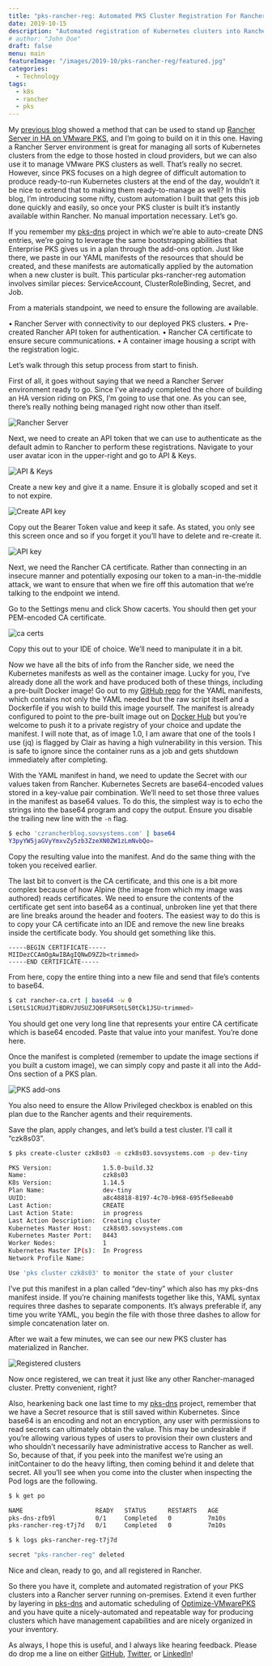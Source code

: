 ```yaml
---
title: "pks-rancher-reg: Automated PKS Cluster Registration For Rancher"
date: 2019-10-15
description: "Automated registration of Kubernetes clusters into Rancher Server."
# author: "John Doe"
draft: false
menu: main
featureImage: "/images/2019-10/pks-rancher-reg/featured.jpg"
categories:
  - Technology
tags:
  - k8s
  - rancher
  - pks
---
```


My [previous blog](/post/2019-09/rancher-ha-on-pks/) showed a method that can be used to stand up [Rancher Server in HA on VMware PKS](/post/2019-09/rancher-ha-on-pks/), and I’m going to build on it in this one. Having a Rancher Server environment is great for managing all sorts of Kubernetes clusters from the edge to those hosted in cloud providers, but we can also use it to manage VMware PKS clusters as well. That’s really no secret. However, since PKS focuses on a high degree of difficult automation to produce ready-to-run Kubernetes clusters at the end of the day, wouldn’t it be nice to extend that to making them ready-to-manage as well? In this blog, I’m introducing some nifty, custom automation I built that gets this job done quickly and easily, so once your PKS cluster is built it’s instantly available within Rancher. No manual importation necessary. Let’s go.

If you remember my [pks-dns](/post/2019-08/pks-dns/) project in which we’re able to auto-create DNS entries, we’re going to leverage the same bootstrapping abilities that Enterprise PKS gives us in a plan through the add-ons option. Just like there, we paste in our YAML manifests of the resources that should be created, and these manifests are automatically applied by the automation when a new cluster is built. This particular pks-rancher-reg automation involves similar pieces:  ServiceAccount, ClusterRoleBinding, Secret, and Job.

From a materials standpoint, we need to ensure the following are available.

• Rancher Server with connectivity to our deployed PKS clusters.
• Pre-created Rancher API token for authentication.
• Rancher CA certificate to ensure secure communications.
• A container image housing a script with the registration logic.

Let’s walk through this setup process from start to finish.

First of all, it goes without saying that we need a Rancher Server environment ready to go. Since I’ve already completed the chore of building an HA version riding on PKS, I’m going to use that one. As you can see, there’s really nothing being managed right now other than itself.

![Rancher Server](/images/2019-10/pks-rancher-reg/image1.png)

Next, we need to create an API token that we can use to authenticate as the default admin to Rancher to perform these registrations. Navigate to your user avatar icon in the upper-right and go to API & Keys.

![API & Keys](/images/2019-10/pks-rancher-reg/image2.png)

Create a new key and give it a name. Ensure it is globally scoped and set it to not expire.

![Create API key](/images/2019-10/pks-rancher-reg/image3.png)

Copy out the Bearer Token value and keep it safe. As stated, you only see this screen once and so if you forget it you’ll have to delete and re-create it.

![API key](/images/2019-10/pks-rancher-reg/image4.png)

Next, we need the Rancher CA certificate. Rather than connecting in an insecure manner and potentially exposing our token to a man-in-the-middle attack, we want to ensure that when we fire off this automation that we’re talking to the endpoint we intend.

Go to the Settings menu and click Show cacerts. You should then get your PEM-encoded CA certificate.

![ca certs](/images/2019-10/pks-rancher-reg/image5.png)

Copy this out to your IDE of choice. We’ll need to manipulate it in a bit.

Now we have all the bits of info from the Rancher side, we need the Kubernetes manifests as well as the container image. Lucky for you, I’ve already done all the work and have produced both of these things, including a pre-built Docker image! Go out to my [GitHub repo](https://github.com/chipzoller/pks-rancher-reg/) for the YAML manifests, which contains not only the YAML needed but the raw script itself and a Dockerfile if you wish to build this image yourself. The manifest is already configured to point to the pre-built image out on [Docker Hub](https://hub.docker.com/r/chipzoller/pks-rancher-reg) but you’re welcome to push it to a private registry of your choice and update the manifest. I will note that, as of image 1.0, I am aware that one of the tools I use (jq) is flagged by Clair as having a high vulnerability in this version. This is safe to ignore since the container runs as a job and gets shutdown immediately after completing.

With the YAML manifest in hand, we need to update the Secret with our values taken from Rancher. Kubernetes Secrets are base64-encoded values stored in a key-value pair combination. We’ll need to set those three values in the manifest as base64 values. To do this, the simplest way is to echo the strings into the base64 program and copy the output. Ensure you disable the trailing new line with the `-n` flag. 

```sh
$ echo 'czrancherblog.sovsystems.com' | base64
Y3pyYW5jaGVyYmxvZy5zb3ZzeXN0ZW1zLmNvbQo=
```

Copy the resulting value into the manifest. And do the same thing with the token you received earlier.

The last bit to convert is the CA certificate, and this one is a bit more complex because of how Alpine (the image from which my image was authored) reads certificates. We need to ensure the contents of the certificate get sent into base64 as a continual, unbroken line yet that there are line breaks around the header and footers. The easiest way to do this is to copy your CA certificate into an IDE and remove the new line breaks inside the certificate body. You should get something like this.

```
-----BEGIN CERTIFICATE-----
MIIDezCCAmOgAwIBAgIQNwD9Z2b<trimmed>
-----END CERTIFICATE-----
```

From here, copy the entire thing into a new file and send that file’s contents to base64.

```sh
$ cat rancher-ca.crt | base64 -w 0
LS0tLS1CRUdJTiBDRVJUSUZJQ0FURS0tLS0tCk1JSU<trimmed>
```
You should get one very long line that represents your entire CA certificate which is base64 encoded. Paste that value into your manifest. You’re done here.

Once the manifest is completed (remember to update the image sections if you built a custom image), we can simply copy and paste it all into the Add-Ons section of a PKS plan.

![PKS add-ons](/images/2019-10/pks-rancher-reg/image6.png)

You also need to ensure the Allow Privileged checkbox is enabled on this plan due to the Rancher agents and their requirements.

Save the plan, apply changes, and let’s build a test cluster. I’ll call it “czk8s03”.

```sh
$ pks create-cluster czk8s03 -e czk8s03.sovsystems.com -p dev-tiny

PKS Version:              1.5.0-build.32
Name:                     czk8s03
K8s Version:              1.14.5
Plan Name:                dev-tiny
UUID:                     a8c48818-8197-4c70-b968-695f5e8eeab0
Last Action:              CREATE
Last Action State:        in progress
Last Action Description:  Creating cluster
Kubernetes Master Host:   czk8s03.sovsystems.com
Kubernetes Master Port:   8443
Worker Nodes:             1
Kubernetes Master IP(s):  In Progress
Network Profile Name:

Use 'pks cluster czk8s03' to monitor the state of your cluster
```

I’ve put this manifest in a plan called “dev-tiny” which also has my pks-dns manifest inside. If you’re chaining manifests together like this, YAML syntax requires three dashes to separate components. It’s always preferable if, any time you write YAML, you begin the file with those three dashes to allow for simple concatenation later on.

After we wait a few minutes, we can see our new PKS cluster has materialized in Rancher.

![Registered clusters](/images/2019-10/pks-rancher-reg/image7.png)

Now once registered, we can treat it just like any other Rancher-managed cluster. Pretty convenient, right?

Also, hearkening back one last time to my [pks-dns](https://github.com/chipzoller/pks-dns) project, remember that we have a Secret resource that is still saved within Kubernetes. Since base64 is an encoding and not an encryption, any user with permissions to read secrets can ultimately obtain the value. This may be undesirable if you’re allowing various types of users to provision their own clusters and who shouldn’t necessarily have administrative access to Rancher as well. So, because of that, if you peek into the manifest we’re using an initContainer to do the heavy lifting, then coming behind it and delete that secret. All you’ll see when you come into the cluster when inspecting the Pod logs are the following.

```sh
$ k get po

NAME                    READY   STATUS      RESTARTS   AGE
pks-dns-zfb9l           0/1     Completed   0          7m10s
pks-rancher-reg-t7j7d   0/1     Completed   0          7m10s

$ k logs pks-rancher-reg-t7j7d

secret "pks-rancher-reg" deleted
```

Nice and clean, ready to go, and all registered in Rancher.

So there you have it, complete and automated registration of your PKS clusters into a Rancher server running on-premises. Extend it even further by layering in [pks-dns](https://github.com/chipzoller/pks-dns) and automatic scheduling of [Optimize-VMwarePKS](https://github.com/chipzoller/Optimize-VMwarePKS) and you have quite a nicely-automated and repeatable way for producing clusters which have management capabilities and are nicely organized in your inventory.

As always, I hope this is useful, and I always like hearing feedback. Please do drop me a line on either [GitHub](https://github.com/chipzoller), [Twitter](https://twitter.com/chipzoller), or [LinkedIn](https://www.linkedin.com/in/chipzoller/)!